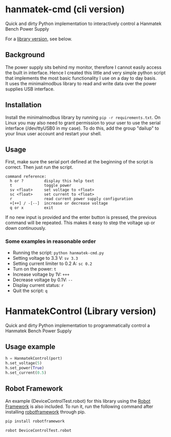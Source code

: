 # hanmatek-cmd (cli version)
Quick and dirty Python implementation to interactively control a Hanmatek Bench Power Supply

For a [library version](#lib_ver_), see below.

## Background
The power supply sits behind my monitor, therefore I cannot easily access the built in interface. Hence I created this little and very simple python script that implements the most basic functionality I use on a day to day basis.  
It uses the minimalmodbus library to read and write data over the power supplies USB interface.

## Installation
Install the minimalmodbus library by running `pip -r requirements.txt`.
On Linux you may also need to grant permission to your user to use the serial interface (/dev/ttyUSB0 in my case).
To do this, add the group "dailup" to your linux user account and restart your shell.

## Usage
First, make sure the serial port defined at the beginning of the script is correct. Then just run the script.

```
command reference:
  h or ?         display this help text
  t              toggle power
  sv <float>     set voltage to <float>
  sc <float>     set current to <float>
  r              read current power supply configuration
  +[++] / -[--]  increase or decrease voltage
  q or x         exit
```

If no new input is provided and the enter button is pressed, the previous command will be repeated. This makes it easy to step the voltage up or down continuously.

### Some examples in reasonable order

* Running the script: `python hanmatek-cmd.py`
* Setting voltage to 3.3 V: `sv 3.3`
* Setting current limiter to 0.2 A: `sc 0.2`
* Turn on the power: `t`
* Increase voltage by 1V: `+++`
* Decrease voltage by 0.1V: `--`
* Display current status: `r`
* Quit the script: `q`


# HanmatekControl (Library version)
<a name="lib_ver"></a>
Quick and dirty Python implementation to programmatically control a Hanmatek Bench Power Supply

## Usage example

```python
h = HanmatekControl(port)
h.set_voltage(5)
h.set_power(True)
h.set_current(0.5)
```

## Robot Framework
An example (DeviceControlTest.robot) for this library using the [Robot Framework](https://robotframework.org/) is also included. To run it, run the following command after installing [robotframework](https://pypi.org/project/robotframework/) through pip.

```bash
pip install robotframework

robot DeviceControlTest.robot
```